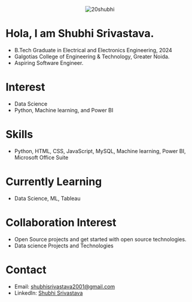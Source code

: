 <p align="center"> <img src="https://komarev.com/ghpvc/?username=20shubhi&label=Profile%20views&color=0e75b6&style=flat" alt="20shubhi" /> </p>

# Hola, I am Shubhi Srivastava. 
 - B.Tech Graduate in Electrical and Electronics Engineering, 2024
 - Galgotias College of Engineering & Technology, Greater Noida.
 - Aspiring Software Engineer.
# Interest 
 - Data Science 
 - Python, Machine learning, and Power BI
# Skills 
- Python, HTML, CSS, JavaScript, MySQL, Machine learning, Power BI, Microsoft Office Suite
# Currently Learning 
 - Data Science, ML, Tableau 
# Collaboration Interest
 - Open Source projects and get started with open source technologies.
 - Data science Projects and Technologies
# Contact
 - Email: shubhisrivastava2001@gmail.com
 - LinkedIn: [Shubhi Srivastava](https://www.linkedin.com/in/shubhi-srivastava-57b505214/)

